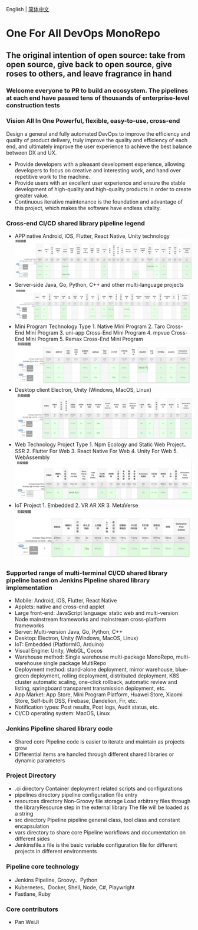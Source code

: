 English | [简体中文](./README.md)

# One For All DevOps MonoRepo

## The original intention of open source: take from open source, give back to open source, give roses to others, and leave fragrance in hand
### Welcome everyone to PR to build an ecosystem. The pipelines at each end have passed tens of thousands of enterprise-level construction tests

### Vision All In One Powerful, flexible, easy-to-use, cross-end

Design a general and fully automated DevOps to improve the efficiency and quality of product delivery, truly improve the quality and efficiency of each end, and ultimately improve the user experience to achieve the best balance between DX and UX.

- Provide developers with a pleasant development experience, allowing developers to focus on creative and interesting work, and hand over repetitive work to the machine.
- Provide users with an excellent user experience and ensure the stable development of high-quality and high-quality products in order to create greater value.
- Continuous iterative maintenance is the foundation and advantage of this project, which makes the software have endless vitality.

### Cross-end CI/CD shared library pipeline legend

- APP native Android, iOS, Flutter, React Native, Unity technology
  ![avatar](./docs/images/app.png)
- Server-side Java, Go, Python, C++ and other multi-language projects
  ![avatar](./docs/images/img.png)
- Mini Program Technology Type 1. Native Mini Program 2. Taro Cross-End Mini Program 3. uni-app Cross-End Mini Program 4. mpvue Cross-End Mini Program 5. Remax Cross-End Mini Program
  ![avatar](./docs/images/mini.png)
- Desktop client Electron, Unity (Windows, MacOS, Linux)
  ![avatar](./docs/images/desktop.png)
- Web Technology Project Type 1. Npm Ecology and Static Web Project、SSR  2. Flutter For Web 3. React Native For Web 4. Unity For Web 5. WebAssembly
  ![avatar](./docs/images/web.png)
- IoT Project 1. Embedded 2. VR AR XR 3. MetaVerse
  ![avatar](./docs/images/iot.png)

### Supported range of multi-terminal CI/CD shared library pipeline based on Jenkins Pipeline shared library implementation

- Mobile: Android, iOS, Flutter, React Native
- Applets: native and cross-end applet
- Large front-end: JavaScript language: static web and multi-version Node mainstream frameworks and mainstream cross-platform frameworks
- Server: Multi-version Java, Go, Python, C++
- Desktop: Electron, Unity (Windows, MacOS, Linux)
- IoT: Embedded (PlatformIO, Arduino)
- Visual Engine: Unity, WebGL, Cocos
- Warehouse method: Single warehouse multi-package MonoRepo, multi-warehouse single package MultiRepo
- Deployment method: stand-alone deployment, mirror warehouse, blue-green deployment, rolling deployment, distributed deployment, K8S cluster automatic scaling, one-click rollback, automatic review and listing, springboard transparent transmission deployment, etc.
- App Market: App Store, Mini Program Platform, Huawei Store, Xiaomi Store, Self-built OSS, Firebase, Dandelion, Fir, etc.
- Notification types: Post results, Post logs, Audit status, etc.
- CI/CD operating system: MacOS, Linux

### Jenkins Pipeline shared library code

- Shared core Pipeline code is easier to iterate and maintain as projects grow
- Differential items are handled through different shared libraries or dynamic parameters

### Project Directory

- .ci directory Container deployment related scripts and configurations
- pipelines directory pipeline configuration file entry
- resources directory Non-Groovy file storage Load arbitrary files through the libraryResource step in the external library The file will be loaded as a string
- src directory Pipeline pipeline general class, tool class and constant encapsulation
- vars directory to share core Pipeline workflows and documentation on different sides
- Jenkinsfile.x file is the basic variable configuration file for different projects in different environments

### Pipeline core technology

- Jenkins Pipeline, Groovy、Python
- Kubernetes、Docker, Shell, Node, C#, Playwright
- Fastlane, Ruby

### Core contributors

- Pan WeiJi